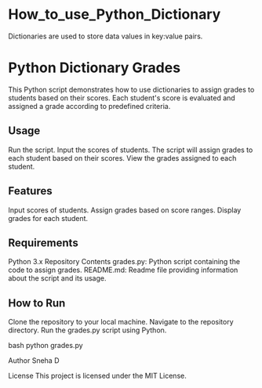 # How_to_use_Python_Dictionary
 Dictionaries are used to store data values in key:value pairs.
 
# Python Dictionary Grades
This Python script demonstrates how to use dictionaries to assign grades to students based on their scores. Each student's score is evaluated and assigned a grade according to predefined criteria.

## Usage
Run the script.
Input the scores of students.
The script will assign grades to each student based on their scores.
View the grades assigned to each student.

## Features
Input scores of students.
Assign grades based on score ranges.
Display grades for each student.

## Requirements
Python 3.x
Repository Contents
grades.py: Python script containing the code to assign grades.
README.md: Readme file providing information about the script and its usage.

## How to Run
Clone the repository to your local machine.
Navigate to the repository directory.
Run the grades.py script using Python.

bash
python grades.py

Author
Sneha D

License
This project is licensed under the MIT License.

